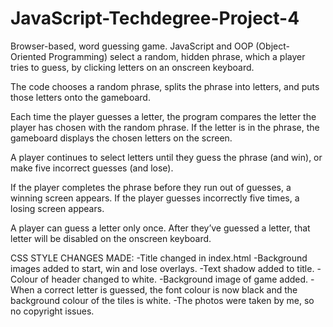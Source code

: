 # JavaScript-Techdegree-Project-4

Browser-based, word guessing game. JavaScript and OOP (Object-Oriented Programming) select a random, hidden phrase, which a player tries to guess, by clicking letters on an onscreen keyboard.

The code chooses a random phrase, splits the phrase into letters, and puts those letters onto the gameboard.

Each time the player guesses a letter, the program compares the letter the player has chosen with the random phrase. If the letter is in the phrase, the gameboard displays the chosen letters on the screen.

A player continues to select letters until they guess the phrase (and win), or make five incorrect guesses (and lose).

If the player completes the phrase before they run out of guesses, a winning screen appears. If the player guesses incorrectly five times, a losing screen appears.

A player can guess a letter only once. After they’ve guessed a letter, that letter will be disabled on the onscreen keyboard.

CSS STYLE CHANGES MADE:
-Title changed in index.html
-Background images added to start, win and lose overlays.
-Text shadow added to title.
-Colour of header changed to white.
-Background image of game added.
-When a correct letter is guessed, the font colour is now black and the      background colour of the tiles is white.
-The photos were taken by me, so no copyright issues.
